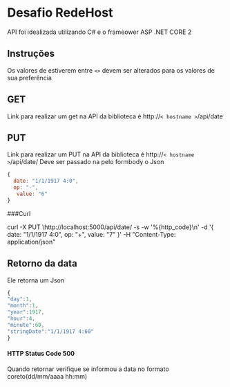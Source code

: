 # Desafio RedeHost

API foi idealizada utilizando  C# e o frameower ASP .NET CORE 2

## Instruções 
Os valores de estiverem entre `<>` devem ser alterados para os valores de sua preferência  
## GET

Link para realizar um get na API da biblioteca é http://`< hostname >`/api/date


## PUT 
Link para realizar um PUT na API da biblioteca é http://`< hostname >`/api/date/
Deve ser passado na pelo formbody o Json

```javascript
{ 
  date: "1/1/1917 4:0",
  op: "-",
   value: "6" 
}
```

###Curl

curl -X PUT \http://localhost:5000/api/date/ -s -w '%{http_code}\n' -d '{ date: "1/1/1917 4:0", op: "+", value: "7" }' -H "Content-Type: application/json" 

## Retorno da data 
Ele retorna um Json

```javascript
{
"day":1,
"month":1,
"year":1917,
"hour":4,
"minute":60,
"stringDate":"1/1/1917 4:60"
}

```

#### HTTP Status Code 500
  Quando retornar verifique se informou a data no formato coreto(dd/mm/aaaa hh:mm)

